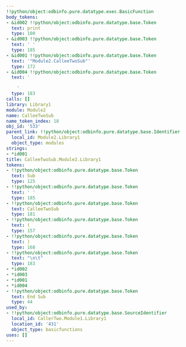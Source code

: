 ```yaml
---
!!python/object:odbinfo.pure.datatype.exec.BasicFunction
body_tokens:
- &id002 !!python/object:odbinfo.pure.datatype.base.Token
  text: print
  type: 100
- &id003 !!python/object:odbinfo.pure.datatype.base.Token
  text: ' '
  type: 185
- &id001 !!python/object:odbinfo.pure.datatype.base.Token
  text: '"Module2.CalleeTwoSub"'
  type: 172
- &id004 !!python/object:odbinfo.pure.datatype.base.Token
  text: '

    '
  type: 183
calls: []
library: Library1
module: Module2
name: CalleeTwoSub
name_token_index: 18
obj_id: '533'
parent_link: !!python/object:odbinfo.pure.datatype.base.Identifier
  local_id: Module2.Library1
  object_type: modules
strings:
- *id001
title: CalleeTwoSub.Module2.Library1
tokens:
- !!python/object:odbinfo.pure.datatype.base.Token
  text: Sub
  type: 125
- !!python/object:odbinfo.pure.datatype.base.Token
  text: ' '
  type: 185
- !!python/object:odbinfo.pure.datatype.base.Token
  text: CalleeTwoSub
  type: 181
- !!python/object:odbinfo.pure.datatype.base.Token
  text: (
  type: 157
- !!python/object:odbinfo.pure.datatype.base.Token
  text: )
  type: 168
- !!python/object:odbinfo.pure.datatype.base.Token
  text: "\n\t"
  type: 183
- *id002
- *id003
- *id001
- *id004
- !!python/object:odbinfo.pure.datatype.base.Token
  text: End Sub
  type: 44
used_by:
- !!python/object:odbinfo.pure.datatype.base.SourceIdentifier
  local_id: CallerTwo.Module1.Library1
  location_id: '431'
  object_type: basicfunctions
uses: []
---
```

